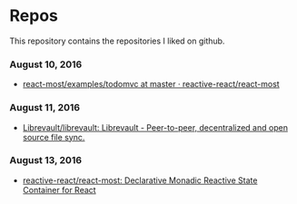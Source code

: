 # Repos

This repository contains the repositories I liked on github.

### August 10, 2016
- [react-most/examples/todomvc at master · reactive-react/react-most](https://github.com/reactive-react/react-most/tree/master/examples/todomvc) 

### August 11, 2016
- [Librevault/librevault: Librevault - Peer-to-peer, decentralized and open source file sync.](https://github.com/Librevault/librevault) 

### August 13, 2016
- [reactive-react/react-most: Declarative Monadic Reactive State Container for React](https://github.com/reactive-react/react-most) 

